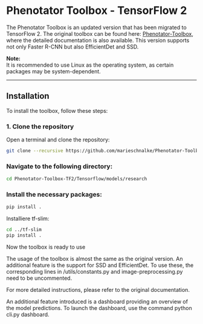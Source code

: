 # Phenotator Toolbox - TensorFlow 2

The Phenotator Toolbox is an updated version that has been migrated to TensorFlow 2. The original toolbox can be found here: [Phenotator-Toolbox](https://github.com/gallmann/Phenotator-Toolbox), where the detailed documentation is also available. This version supports not only Faster R-CNN but also EfficientDet and SSD.

**Note:**  
It is recommended to use Linux as the operating system, as certain packages may be system-dependent.

---

## Installation

To install the toolbox, follow these steps:

### 1. Clone the repository

Open a terminal and clone the repository:

```bash
git clone --recursive https://github.com/marieschnalke/Phenotator-Toolbox-TF2
```

### Navigate to the following directory:

```bash
cd Phenotator-Toolbox-TF2/Tensorflow/models/research
```

### Install the necessary packages:

```bash
pip install .
```

Installiere tf-slim:

```bash
cd ../tf-slim
pip install .
```

Now the toolbox is ready to use

The usage of the toolbox is almost the same as the original version. An additional feature is the support for SSD and EfficientDet. To use these, the corresponding lines in /utils/constants.py and image-preprocessing.py need to be uncommented.

For more detailed instructions, please refer to the original documentation.

An additional feature introduced is a dashboard providing an overview of the model predictions. To launch the dashboard, use the command python cli.py dashboard.
